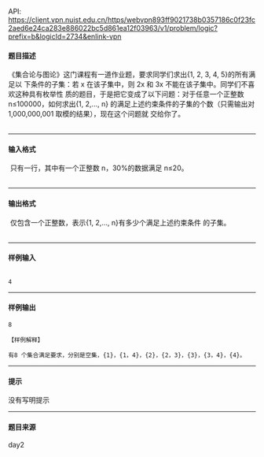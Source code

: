 API: https://client.vpn.nuist.edu.cn/https/webvpn893ff9021738b0357186c0f23fc2aed6e24ca283e886022bc5d861ea12f03963/v1/problem/logic?prefix=b&logicId=2734&enlink-vpn

#### 题目描述

《集合论与图论》这门课程有一道作业题，要求同学们求出{1, 2, 3, 4, 5}的所有满足以 下条件的子集：若 x 在该子集中，则 2x 和 3x 不能在该子集中。同学们不喜欢这种具有枚举性 质的题目，于是把它变成了以下问题：对于任意一个正整数 n≤100000，如何求出{1, 2,..., n} 的满足上述约束条件的子集的个数（只需输出对 1,000,000,001 取模的结果），现在这个问题就 交给你了。   
   

---

#### 输入格式

 只有一行，其中有一个正整数 n，30%的数据满足 n≤20。   
 

---

#### 输出格式

  
 仅包含一个正整数，表示{1, 2,..., n}有多少个满足上述约束条件 的子集。   
   

---

#### 样例输入
```
 
4                        
```

---

#### 样例输出
```
8
 
【样例解释】 
 
有8 个集合满足要求，分别是空集，{1}，{1，4}，{2}，{2，3}，{3}，{3，4}，{4}。 

```

---

#### 提示

没有写明提示

---

#### 题目来源

day2